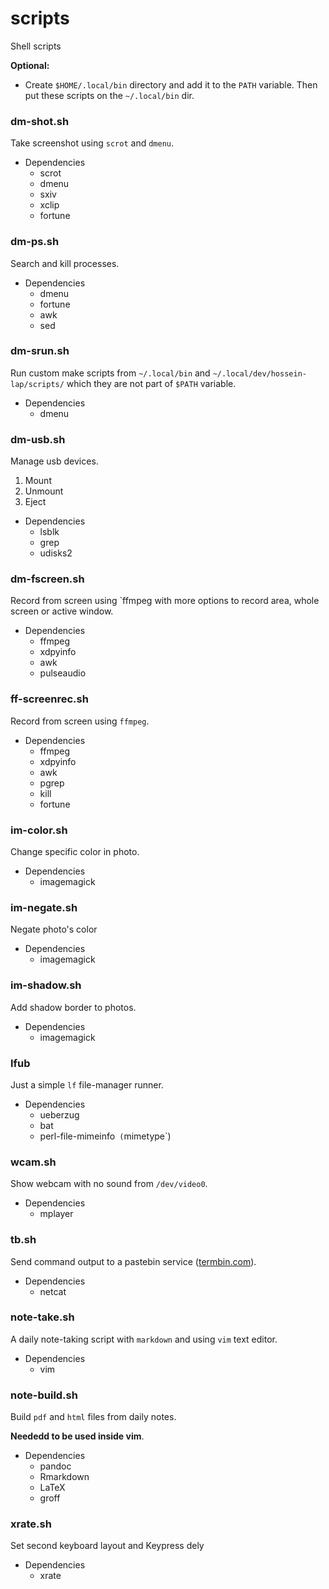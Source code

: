 # scripts

Shell scripts

**Optional:**

- Create `$HOME/.local/bin` directory and add it to the `PATH` variable.
Then put these scripts on the `~/.local/bin` dir.

### dm-shot.sh

Take screenshot using `scrot` and `dmenu`.

- Dependencies
	- scrot
	- dmenu
	- sxiv
	- xclip
	- fortune

### dm-ps.sh

Search and kill processes.

- Dependencies
	- dmenu
	- fortune
	- awk
	- sed

### dm-srun.sh

Run custom make scripts from `~/.local/bin` and
`~/.local/dev/hossein-lap/scripts/` which they are not part of `$PATH`
variable.

- Dependencies
	- dmenu

### dm-usb.sh

Manage usb devices.

1. Mount
1. Unmount
1. Eject

- Dependencies
	- lsblk
	- grep
	- udisks2

### dm-fscreen.sh

Record from screen using `ffmpeg
with more options to record area, whole screen or active window.

- Dependencies
	- ffmpeg
	- xdpyinfo
	- awk
    - pulseaudio

### ff-screenrec.sh

Record from screen using `ffmpeg`.

- Dependencies
	- ffmpeg
	- xdpyinfo
	- awk
	- pgrep
	- kill
	- fortune

### im-color.sh

Change specific color in photo.

- Dependencies
	- imagemagick

### im-negate.sh

Negate photo's color

- Dependencies
	- imagemagick

### im-shadow.sh

Add shadow border to photos.

- Dependencies
	- imagemagick

### lfub

Just a simple `lf` file-manager runner.

- Dependencies
	- ueberzug
	- bat
	- perl-file-mimeinfo` (`mimetype`)

### wcam.sh

Show webcam with no sound from `/dev/video0`.

- Dependencies
	- mplayer

### tb.sh

Send command output to a pastebin service ([termbin.com](termbin.com)).

- Dependencies
	- netcat

### note-take.sh

A daily note-taking script with `markdown` and using `vim` text editor.

- Dependencies
	- vim

### note-build.sh

Build `pdf` and `html` files from daily notes.

**Neededd to be used inside vim**.

- Dependencies
	- pandoc
	- Rmarkdown
	- LaTeX
	- groff

### xrate.sh

Set second keyboard layout and Keypress dely

- Dependencies
	- xrate
